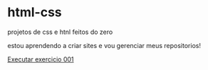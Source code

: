# html-css
 projetos de css e htnl feitos do zero

 estou aprendendo a criar sites e vou gerenciar meus repositorios!

<a href="https://deniskazama0985.github.io/html-e-css/ex001/index.html
">Executar exercicio 001</a>